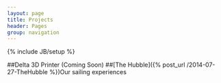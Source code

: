 ```yaml
---
layout: page
title: Projects
header: Pages
group: navigation
---
```

{% include JB/setup %}

##Delta 3D Printer (Coming Soon)
##[The Hubble]({% post_url /2014-07-27-TheHubble %})Our sailing experiences

<!---##[StarStuff-2093](http://starstuff-2093.herokuapp.com/)-->
<!---
<h2>Current Projects</h2>
<ul>
{% assign projects_list = site.projects %}
{% include JB/pages_list %}
</ul>
-->